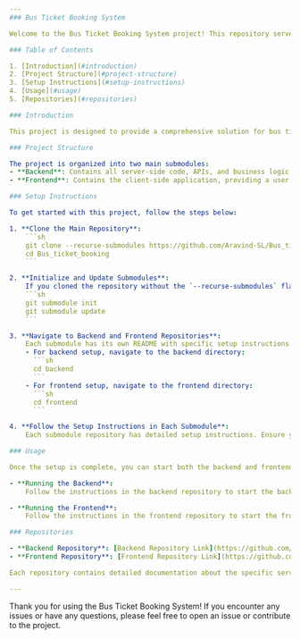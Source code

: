 ```yaml
---
### Bus Ticket Booking System

Welcome to the Bus Ticket Booking System project! This repository serves as the central hub for our project, which is split into backend and frontend components managed via GitHub submodules.

### Table of Contents

1. [Introduction](#introduction)
2. [Project Structure](#project-structure)
3. [Setup Instructions](#setup-instructions)
4. [Usage](#usage)
5. [Repositories](#repositories)

### Introduction

This project is designed to provide a comprehensive solution for bus ticket booking, including features for managing stations, routes, buses, and user bookings. The system is built using modern web development technologies and follows best practices for microservices architecture.

### Project Structure

The project is organized into two main submodules:
- **Backend**: Contains all server-side code, APIs, and business logic.
- **Frontend**: Contains the client-side application, providing a user interface for interacting with the system.

### Setup Instructions

To get started with this project, follow the steps below:

1. **Clone the Main Repository**:
    ```sh
    git clone --recurse-submodules https://github.com/Aravind-SL/Bus_ticket_booking.git
    cd Bus_ticket_booking
    ```

2. **Initialize and Update Submodules**:
    If you cloned the repository without the `--recurse-submodules` flag, you need to initialize and update the submodules manually:
    ```sh
    git submodule init
    git submodule update
    ```

3. **Navigate to Backend and Frontend Repositories**:
    Each submodule has its own README with specific setup instructions.
    - For backend setup, navigate to the backend directory:
      ```sh
      cd backend
      ```
    - For frontend setup, navigate to the frontend directory:
      ```sh
      cd frontend
      ```

4. **Follow the Setup Instructions in Each Submodule**:
    Each submodule repository has detailed setup instructions. Ensure you follow them to install dependencies and configure the development environment.

### Usage

Once the setup is complete, you can start both the backend and frontend services. Typically, you will need to run the backend server first, followed by the frontend application.

- **Running the Backend**:
    Follow the instructions in the backend repository to start the backend server.

- **Running the Frontend**:
    Follow the instructions in the frontend repository to start the frontend application.

### Repositories

- **Backend Repository**: [Backend Repository Link](https://github.com/Aravind-SL/Bus_ticket_booking_backend)
- **Frontend Repository**: [Frontend Repository Link](https://github.com/Aravind-SL/Bus_ticket_booking_frontend)

Each repository contains detailed documentation about the specific services, APIs, and components it handles. Please refer to the respective READMEs for more information.

---
```


Thank you for using the Bus Ticket Booking System! If you encounter any issues or have any questions, please feel free to open an issue or contribute to the project.
